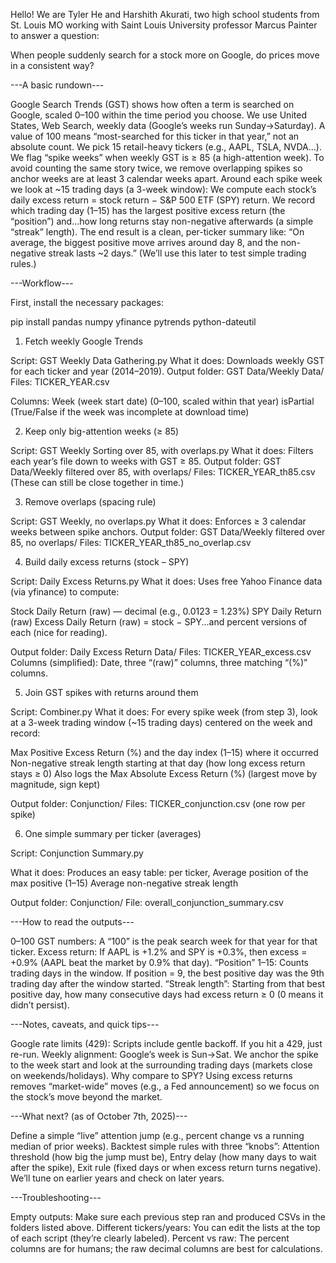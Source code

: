 Hello! We are Tyler He and Harshith Akurati, two high school students from St. Louis MO working with Saint Louis University professor Marcus Painter to answer a question: 

When people suddenly search for a stock more on Google, do prices move in a consistent way?



---A basic rundown---



Google Search Trends (GST) shows how often a term is searched on Google, scaled 0–100 within the time period you choose.
We use United States, Web Search, weekly data (Google’s weeks run Sunday→Saturday).
A value of 100 means “most-searched for this ticker in that year,” not an absolute count.
We pick 15 retail-heavy tickers (e.g., AAPL, TSLA, NVDA…).
We flag “spike weeks” when weekly GST is ≥ 85 (a high-attention week).
To avoid counting the same story twice, we remove overlapping spikes so anchor weeks are at least 3 calendar weeks apart.
Around each spike week we look at ~15 trading days (a 3-week window):
We compute each stock’s daily excess return = stock return − S&P 500 ETF (SPY) return.
We record which trading day (1–15) has the largest positive excess return (the “position”) and...how long returns stay non-negative afterwards (a simple “streak” length).
The end result is a clean, per-ticker summary like: “On average, the biggest positive move arrives around day 8, and the non-negative streak lasts ~2 days.” (We’ll use this later to test simple trading rules.)



---Workflow---



First, install the necessary packages:

pip install pandas numpy yfinance pytrends python-dateutil

1) Fetch weekly Google Trends

Script: GST Weekly Data Gathering.py
What it does: Downloads weekly GST for each ticker and year (2014–2019).
Output folder: GST Data/Weekly Data/
Files: TICKER_YEAR.csv

Columns:
Week (week start date)
<TICKER> (0–100, scaled within that year)
isPartial (True/False if the week was incomplete at download time)

2) Keep only big-attention weeks (≥ 85)

Script: GST Weekly Sorting over 85, with overlaps.py
What it does: Filters each year’s file down to weeks with GST ≥ 85.
Output folder: GST Data/Weekly filtered over 85, with overlaps/
Files: TICKER_YEAR_th85.csv
(These can still be close together in time.)

3) Remove overlaps (spacing rule)

Script: GST Weekly, no overlaps.py
What it does: Enforces ≥ 3 calendar weeks between spike anchors.
Output folder: GST Data/Weekly filtered over 85, no overlaps/
Files: TICKER_YEAR_th85_no_overlap.csv

4) Build daily excess returns (stock – SPY)

Script: Daily Excess Returns.py
What it does: Uses free Yahoo Finance data (via yfinance) to compute:

Stock Daily Return (raw) — decimal (e.g., 0.0123 = 1.23%)
SPY Daily Return (raw)
Excess Daily Return (raw) = stock − SPY...and percent versions of each (nice for reading).

Output folder: Daily Excess Return Data/
Files: TICKER_YEAR_excess.csv
Columns (simplified): Date, three “(raw)” columns, three matching “(%)” columns.

5) Join GST spikes with returns around them

Script: Combiner.py
What it does: For every spike week (from step 3), look at a 3-week trading window (~15 trading days) centered on the week and record:

Max Positive Excess Return (%) and the day index (1–15) where it occurred
Non-negative streak length starting at that day (how long excess return stays ≥ 0)
Also logs the Max Absolute Excess Return (%) (largest move by magnitude, sign kept)

Output folder: Conjunction/
Files: TICKER_conjunction.csv (one row per spike)

6) One simple summary per ticker (averages)

Script: Conjunction Summary.py

What it does: Produces an easy table: per ticker,
Average position of the max positive (1–15)
Average non-negative streak length

Output folder: Conjunction/
File: overall_conjunction_summary.csv



---How to read the outputs---



0–100 GST numbers: A “100” is the peak search week for that year for that ticker.
Excess return: If AAPL is +1.2% and SPY is +0.3%, then excess = +0.9% (AAPL beat the market by 0.9% that day).
“Position” 1–15: Counts trading days in the window. If position = 9, the best positive day was the 9th trading day after the window started.
“Streak length”: Starting from that best positive day, how many consecutive days had excess return ≥ 0 (0 means it didn’t persist).



---Notes, caveats, and quick tips---



Google rate limits (429): Scripts include gentle backoff. If you hit a 429, just re-run.
Weekly alignment: Google’s week is Sun→Sat. We anchor the spike to the week start and look at the surrounding trading days (markets close on weekends/holidays).
Why compare to SPY? Using excess returns removes “market-wide” moves (e.g., a Fed announcement) so we focus on the stock’s move beyond the market.



---What next? (as of October 7th, 2025)---



Define a simple “live” attention jump (e.g., percent change vs a running median of prior weeks).
Backtest simple rules with three “knobs”:
Attention threshold (how big the jump must be),
Entry delay (how many days to wait after the spike),
Exit rule (fixed days or when excess return turns negative).
We’ll tune on earlier years and check on later years.



---Troubleshooting---

Empty outputs: Make sure each previous step ran and produced CSVs in the folders listed above.
Different tickers/years: You can edit the lists at the top of each script (they’re clearly labeled).
Percent vs raw: The percent columns are for humans; the raw decimal columns are best for calculations.
